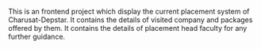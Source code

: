 This is an frontend project which display the current placement system of Charusat-Depstar. It contains the details of visited company and packages offered by them. It contains the details of placement head faculty
for any further guidance.

